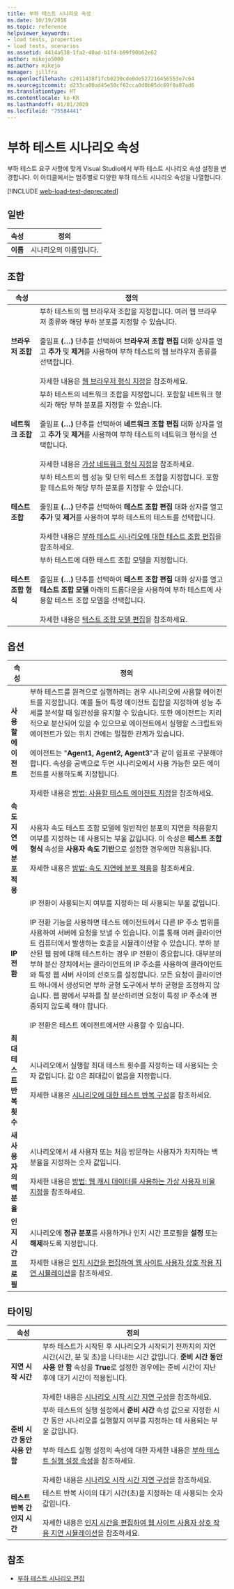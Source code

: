 ```yaml
---
title: 부하 테스트 시나리오 속성
ms.date: 10/19/2016
ms.topic: reference
helpviewer_keywords:
- load tests, properties
- load tests, scenarios
ms.assetid: 4414a638-1fa2-40ad-b1f4-b99f90b62e62
author: mikejo5000
ms.author: mikejo
manager: jillfra
ms.openlocfilehash: c2011438f1fcb0230cde0de527216456553e7c64
ms.sourcegitcommit: d233ca00ad45e50cf62cca0d0b95dc69f0a87ad6
ms.translationtype: HT
ms.contentlocale: ko-KR
ms.lasthandoff: 01/01/2020
ms.locfileid: "75584441"
---
```

# <a name="load-test-scenario-properties"></a>부하 테스트 시나리오 속성

부하 테스트 요구 사항에 맞게 Visual Studio에서 부하 테스트 시나리오 속성 설정을 변경합니다. 이 아티클에서는 범주별로 다양한 부하 테스트 시나리오 속성을 나열합니다.

[!INCLUDE [web-load-test-deprecated](includes/web-load-test-deprecated.md)]

## <a name="general"></a>일반

|속성|정의|
|-|----------------|
|**이름**|시나리오의 이름입니다.|

## <a name="mix"></a>조합

|속성|정의|
|-|----------------|
|**브라우저 조합**|부하 테스트의 웹 브라우저 조합을 지정합니다. 여러 웹 브라우저 종류와 해당 부하 분포를 지정할 수 있습니다.<br /><br />줄임표 **(…)** 단추를 선택하여 **브라우저 조합 편집** 대화 상자를 열고 **추가** 및 **제거**를 사용하여 부하 테스트의 웹 브라우저 종류를 선택합니다.<br /><br />자세한 내용은 [웹 브라우저 형식 지정](../test/edit-the-test-mix-to-specify-which-web-browsers-types-in-a-load-test-scenario.md)을 참조하세요.|
|**네트워크 조합**|부하 테스트의 네트워크 조합을 지정합니다. 포함할 네트워크 형식과 해당 부하 분포를 지정할 수 있습니다.<br /><br />줄임표 **(…)** 단추를 선택하여 **네트워크 조합 편집** 대화 상자를 열고 **추가** 및 **제거**를 사용하여 부하 테스트의 네트워크 형식을 선택합니다.<br /><br />자세한 내용은 [가상 네트워크 형식 지정](../test/specify-virtual-network-types-in-a-load-test-scenario.md)을 참조하세요.|
|**테스트 조합**|부하 테스트의 웹 성능 및 단위 테스트 조합을 지정합니다. 포함할 테스트와 해당 부하 분포를 지정할 수 있습니다.<br /><br />줄임표 **(…)** 단추를 선택하여 **테스트 조합 편집** 대화 상자를 열고 **추가** 및 **제거**를 사용하여 부하 테스트의 테스트를 선택합니다.<br /><br />자세한 내용은 [부하 테스트 시나리오에 대한 테스트 조합 편집](../test/edit-the-test-mix-to-specify-which-web-browsers-types-in-a-load-test-scenario.md)을 참조하세요.|
|**테스트 조합 형식**|부하 테스트에 대한 테스트 조합 모델을 지정합니다.<br /><br />줄임표 **(…)** 단추를 선택하여 **테스트 조합 편집** 대화 상자를 열고 **테스트 조합 모델** 아래의 드롭다운을 사용하여 부하 테스트에 사용할 테스트 조합 모델을 선택합니다.<br /><br />자세한 내용은 [텍스트 조합 모델 편집](../test/edit-test-mix-models-to-specify-the-probability-of-a-virtual-user-running-a-test.md)을 참조하세요.|

## <a name="options"></a>옵션

|속성|정의|
|-|----------------|
|**사용할 에이전트**|부하 테스트를 원격으로 실행하려는 경우 시나리오에 사용할 에이전트를 지정합니다. 예를 들어 특정 에이전트 집합을 지정하여 성능 추세를 분석할 때 일관성을 유지할 수 있습니다. 또한 에이전트는 지리적으로 분산되어 있을 수 있으므로 에이전트에서 실행할 스크립트와 에이전트가 있는 위치 간에는 밀접한 관계가 있습니다.<br /><br />에이전트는 "**Agent1, Agent2, Agent3**"과 같이 쉼표로 구분해야 합니다. 속성을 공백으로 두면 시나리오에서 사용 가능한 모든 에이전트를 사용하도록 지정됩니다.<br /><br />자세한 내용은 [방법: 사용할 테스트 에이전트 지정](../test/how-to-specify-test-agents-to-use-in-load-test-scenarios.md)을 참조하세요.|
|**속도 지연에 분포 적용**|사용자 속도 테스트 조합 모델에 일반적인 분포의 지연을 적용할지 여부를 지정하는 데 사용되는 부울 값입니다. 이 속성은 **테스트 조합 형식** 속성을 **사용자 속도 기반**으로 설정한 경우에만 적용됩니다.<br /><br />자세한 내용은 [방법: 속도 지연에 분포 적용](../test/how-to-apply-distribution-to-pacing-delay-when-using-a-user-pace-test-mix-model.md)을 참조하세요.|
|**IP 전환**|IP 전환이 사용되는지 여부를 지정하는 데 사용되는 부울 값입니다.<br /><br />IP 전환 기능을 사용하면 테스트 에이전트에서 다른 IP 주소 범위를 사용하여 서버에 요청을 보낼 수 있습니다. 이를 통해 여러 클라이언트 컴퓨터에서 발생하는 호출을 시뮬레이션할 수 있습니다. 부하 분산된 웹 팜에 대해 테스트하는 경우 IP 전환이 중요합니다. 대부분의 부하 분산 장치에서는 클라이언트의 IP 주소를 사용하여 클라이언트와 특정 웹 서버 사이의 선호도를 설정합니다. 모든 요청이 클라이언트 하나에서 생성되면 부하 균형 도구에서 부하 균형을 조정하지 않습니다. 웹 팜에서 부하를 잘 분산하려면 요청이 특정 IP 주소에 편중되지 않도록 해야 합니다.<br /><br />IP 전환은 테스트 에이전트에서만 사용할 수 있습니다.|
|**최대 테스트 반복 횟수**|시나리오에서 실행할 최대 테스트 횟수를 지정하는 데 사용되는 숫자 값입니다. 값 0은 최대값이 없음을 지정합니다.<br /><br />자세한 내용은 [시나리오에 대한 테스트 반복 구성](../test/configure-test-iterations-in-a-load-test-scenario.md)을 참조하세요.|
|**새 사용자의 백분율**|시나리오에서 새 사용자 또는 처음 방문하는 사용자가 차지하는 백분율을 지정하는 숫자 값입니다.<br /><br />자세한 내용은 [방법: 웹 캐시 데이터를 사용하는 가상 사용자 비율 지정](../test/how-to-specify-the-percentage-of-virtual-users-that-use-web-cache-data.md)을 참조하세요.|
|**인지 시간 프로필**|시나리오에 **정규 분포**를 사용하거나 인지 시간 프로필을 **설정** 또는 **해제**하도록 지정합니다.<br /><br />자세한 내용은 [인지 시간을 편집하여 웹 사이트 사용자 상호 작용 지연 시뮬레이션](../test/edit-think-times-in-load-test-scenarios.md)을 참조하세요.|

## <a name="timing"></a>타이밍

|속성|정의|
|-|----------------|
|**지연 시작 시간**|부하 테스트가 시작된 후 시나리오가 시작되기 전까지의 지연 시간(시간, 분 및 초)을 나타내는 시간 값입니다. **준비 시간 동안 사용 안 함** 속성을 **True**로 설정한 경우에는 준비 시간이 지난 후에 대기 시간이 적용됩니다.<br /><br />자세한 내용은 [시나리오 시작 시간 지연 구성](../test/configure-scenario-start-delays.md)을 참조하세요.|
|**준비 시간 동안 사용 안 함**|부하 테스트의 실행 설정에서 **준비 시간** 속성 값으로 지정한 시간 동안 시나리오를 실행할지 여부를 지정하는 데 사용되는 부울 값입니다.<br /><br />부하 테스트 실행 설정의 속성에 대한 자세한 내용은 [부하 테스트 실행 설정 속성](../test/load-test-run-settings-properties.md)을 참조하세요.<br /><br />자세한 내용은 [시나리오 시작 시간 지연 구성](../test/configure-scenario-start-delays.md)을 참조하세요.|
|**테스트 반복 간 인지 시간**|테스트 반복 사이의 대기 시간(초)을 지정하는 데 사용되는 숫자 값입니다.<br /><br />자세한 내용은 [인지 시간을 편집하여 웹 사이트 사용자 상호 작용 지연 시뮬레이션](../test/edit-think-times-in-load-test-scenarios.md)을 참조하세요.|

## <a name="see-also"></a>참조

- [부하 테스트 시나리오 편집](../test/edit-load-test-scenarios.md)
